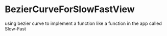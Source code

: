 # BezierCurveForSlowFastView
using bezier curve to implement a function like a function in the app called Slow-Fast

